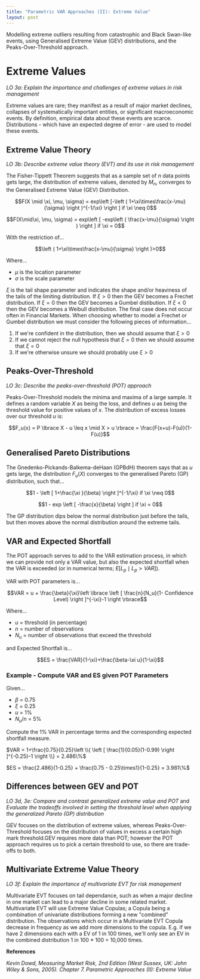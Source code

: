 ```yaml
---
title: "Parametric VAR Approaches (II): Extreme Value"
layout: post
---
```

Modelling extreme outliers resulting from catastrophic and Black Swan-like events, using Generalised Extreme Value (GEV) distributions, and the Peaks-Over-Threshold approach.

# Extreme Values
*LO 3a: Explain the importance and challenges of extreme values in risk management*

Extreme values are rare; they manifest as a result of major market declines, collapses of systematically important entities, or significant macroeconomic events. By definition, empirical data about these events are scarce. Distributions - which have an expected degree of error - are used to model these events.

## Extreme Value Theory
*LO 3b: Describe extreme value theory (EVT) and its use in risk management*

The Fisher-Tippett Theorem suggests that as a sample set of *n* data points gets large, the distribution of extreme values, denoted by $M_n$, converges to the Generalised Extreme Value (GEV) Distribution.

$$F(X \mid  \xi, \mu, \sigma) = exp\left [-\left ( 1+\xi\times\frac{x-\mu}{\sigma} \right )^{-1/\xi} \right ] if \xi \neq 0$$

$$F(X\mid\xi, \mu, \sigma) = exp\left [ -exp\left ( \frac{x-\mu}{\sigma} \right ) \right ] if \xi = 0$$

With the restriction of...

$$\left ( 1+\xi\times\frac{x-\mu}{\sigma} \right )>0$$

Where...
* $\mu$ is the location parameter
* $\sigma$ is the scale parameter

$\xi$ is the tail shape parameter and indicates the shape and/or heaviness of the tails of the limiting distribution. If $\xi > 0$ then the GEV becomes a Frechet distribution. If $\xi = 0$ then the GEV becomes a Gumbel distibution. If $\xi < 0$ then the GEV becomes a Weibull distribution. The final case does not occur often in Financial Markets. When choosing whether to model a Frechet or Gumbel distribution we must consider the following pieces of information...

1. If we're confident in the distribution, then we should assume that $\xi > 0$
2. If we cannot reject the null hypothesis that $\xi = 0$ then we should assume that $\xi = 0$
3. If we're otherwise unsure we should probably use $\xi > 0$

## Peaks-Over-Threshold
*LO 3c: Describe the peaks-over-threshold (POT) approach*

Peaks-Over-Threshold models the minima and maxima of a large sample. It defines a random variable *X* as being the loss, and defines *u* as being the threshold value for positive values of $x$. The distribution of excess losses over our threshold *u* is:

$$F_u(x) = P \lbrace X - u \leq x \mid X > u \rbrace = \frac{F(x+u)-F(u)}{1-F(u)}$$

## Generalised Pareto Distributions
The Gnedenko-Pickands-Balkema-deHaan (GPBdH) theorem says that as *u* gets large, the distribution $F_u(X)$ converges to the generalised Pareto (GP) distribution, such that...

$$1 - \left [ 1+\frac{\xi }{\beta} \right ]^{-1/\xi} if \xi \neq 0$$

$$1 - exp \left [ -\frac{x}{\beta} \right ] if \xi = 0$$

The GP distribution dips below the normal distribution just before the tails, but then moves above the normal distribution around the extreme tails. 

## VAR and Expected Shortfall
The POT approach serves to add to the VAR estimation process, in which we can provide not only a VAR value, but also the expected shortfall when the VAR is exceeded (or in numerical terms; $E\left [ L_p \mid L_p > VAR \right ]$). 

VAR with POT parameters is...

$$VAR = u + \frac{\beta}{\xi}\left \lbrace \left [ \frac{n}{N_u}(1- Confidence Level) \right ]^{-\xi}-1 \right \rbrace$$

Where...
* $u$ = threshold (in percentage)
* $n$ = number of observations
* $N_u$ = number of observations that exceed the threshold

and Expected Shortfall is...

$$ES = \frac{VAR}{1-\xi}+\frac{\beta-\xi u}{1-\xi}$$

### Example - Compute VAR and ES given POT Parameters

Given...
* $\beta$ = 0.75
* $\xi$ = 0.25
* $u$ = 1%
* $N_u/n$ = 5%

Compute the 1% VAR in percentage terms and the corresponding expected shortfall measure.

$VAR = 1+\frac{0.75}{0.25}\left \\{ \left [ \frac{1}{0.05}(1-0.99) \right ]^{-0.25}-1 \right \\} = 2.486\%$

$ES = \frac{2.486}{1-0.25} + \frac{0.75 - 0.25\times1}{1-0.25} = 3.981\%$

## Differences between GEV and POT
*LO 3d, 3e: Compare and contrast generalized extreme value and POT* and *Evaluate the tradeoffs involved in setting the threshold level when applying the generalized Pareto (GP) distribution*

GEV focuses on the distribution of extreme values, whereas Peaks-Over-Threshold focuses on the distribution of values in excess a certain high mark threshold.GEV requires more data than POT; however the POT approach requires us to pick a certain threshold to use, so there are trade-offs to both.

## Multivariate Extreme Value Theory
*LO 3f: Explain the importance of multivariate EVT for risk management*

Multivariate EVT focuses on tail dependance, such as when a major decline in one market can lead to a major decline in some related market. Multivariate EVT will use Extreme Value Copulas; a Copula being a combination of univariate distributions forming a new "combined" distribution. The observations which occur in a Multivariate EVT Copula decrease in frequency as we add more dimensions to the copula. E.g. if we have 2 dimensions each with a EV of 1 in 100 times, we'll only see an EV in the combined distribution 1 in 100 * 100 = 10,000 times.  

__References__

*Kevin Dowd, Measuring Market Risk, 2nd Edition (West Sussex, UK: John Wiley & Sons, 2005). Chapter 7. Parametric Approaches (II): Extreme Value*
